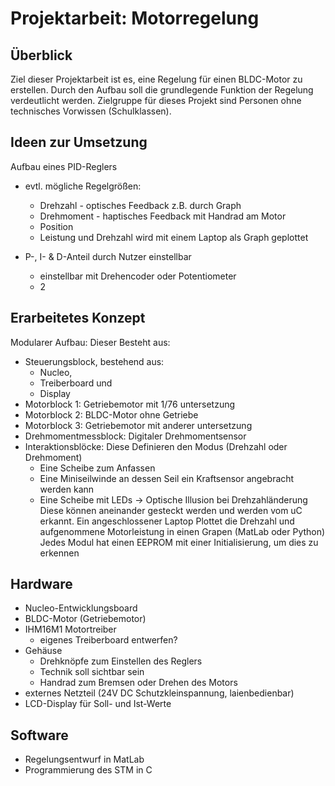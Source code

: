 # Projektarbeit: Motorregelung

## Überblick
Ziel dieser Projektarbeit ist es, eine Regelung für einen BLDC-Motor zu erstellen. Durch den Aufbau soll die grundlegende Funktion der Regelung verdeutlicht werden. Zielgruppe für dieses Projekt sind Personen ohne technisches Vorwissen (Schulklassen).
    
## Ideen zur Umsetzung
Aufbau eines PID-Reglers
- evtl. mögliche Regelgrößen:
    - Drehzahl - optisches Feedback z.B. durch Graph
    - Drehmoment - haptisches Feedback mit Handrad am Motor
    - Position
    - Leistung und Drehzahl wird mit einem Laptop als Graph geplottet
    
- P-, I- & D-Anteil durch Nutzer einstellbar
    - einstellbar mit Drehencoder oder Potentiometer
    - 2 

## Erarbeitetes Konzept 
Modularer Aufbau: Dieser Besteht aus:
- Steuerungsblock, bestehend aus:
    - Nucleo, 
    - Treiberboard und 
    - Display
- Motorblock 1: Getriebemotor mit 1/76 untersetzung 
- Motorblock 2: BLDC-Motor ohne Getriebe
- Motorblock 3: Getriebemotor mit anderer untersetzung 
- Drehmomentmessblock: Digitaler Drehmomentsensor
- Interaktionsblöcke:
    Diese Definieren den Modus (Drehzahl oder Drehmoment) 
    - Eine Scheibe zum Anfassen
    - Eine Miniseilwinde an dessen Seil ein Kraftsensor angebracht werden kann
    - Eine Scheibe mit LEDs -> Optische Illusion bei Drehzahländerung 
Diese können aneinander gesteckt werden und werden vom uC erkannt. 
Ein angeschlossener Laptop Plottet die Drehzahl und aufgenommene Motorleistung in einen Grapen (MatLab oder Python)
Jedes Modul hat einen EEPROM mit einer Initialisierung, um dies zu erkennen

            
## Hardware
- Nucleo-Entwicklungsboard
- BLDC-Motor (Getriebemotor)
- IHM16M1 Motortreiber
    - eigenes Treiberboard entwerfen?
- Gehäuse
    - Drehknöpfe zum Einstellen des Reglers
    - Technik soll sichtbar sein
    - Handrad zum Bremsen oder Drehen des Motors
- externes Netzteil (24V DC Schutzkleinspannung, laienbedienbar)
- LCD-Display für Soll- und Ist-Werte

## Software
- Regelungsentwurf in MatLab
- Programmierung des STM in C
